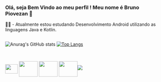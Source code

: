 ### Olá, seja Bem Vindo ao meu perfil ! Meu nome é Bruno Piovezan 👋


🐱‍💻 - Atualmente estou estudando Desenvolvimento Android utilizando as linguagens Java e Kotlin. 

##

![Anurag's GitHub stats](https://github-readme-stats.vercel.app/api?username=BrunoPiovezan&show_icons=true&theme=chartreuse-dark)
[![Top Langs](https://github-readme-stats.vercel.app/api/top-langs/?username=BrunoPiovezan&layout=compact&theme=chartreuse-dark)](https://github.com/anuraghazra/github-readme-stats)

## 

<div style="display: inline_block"><br>
<img align="center" height="30" width="40" src="https://cdn.jsdelivr.net/gh/devicons/devicon/icons/kotlin/kotlin-original.svg" />
<img align="center" height="50" width="60" src="https://cdn.jsdelivr.net/gh/devicons/devicon/icons/java/java-original-wordmark.svg" />
<img align="center" height="50" width="60" src="https://cdn.jsdelivr.net/gh/devicons/devicon/icons/git/git-original-wordmark.svg" />
<img align="center" height="50" width="60" src="https://cdn.jsdelivr.net/gh/devicons/devicon/icons/github/github-original-wordmark.svg" /><img src="https://cdn.jsdelivr.net/gh/devicons/devicon/icons/github/github-original-wordmark.svg" />
          
                    
</div>                   
          
          
          
